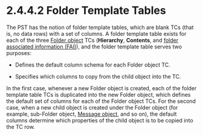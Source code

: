<html dir="LTR" xmlns:mshelp="http://msdn.microsoft.com/mshelp" xmlns:ddue="http://ddue.schemas.microsoft.com/authoring/2003/5" xmlns:xlink="http://www.w3.org/1999/xlink" xmlns:tool="http://www.microsoft.com/tooltip">
    <head>
        <meta http-equiv="Content-Type" content="text/html; CHARSET=utf-8"></meta>
        <meta name="save" content="history"></meta>
        <title>2.4.4.2 Folder Template Tables</title>
        <xml>
            <mshelp:toctitle title="2.4.4.2 Folder Template Tables"></mshelp:toctitle>
            <mshelp:rltitle title="[MS-PST]: Folder Template Tables"></mshelp:rltitle>
            <mshelp:keyword index="A" term="fc498696-c799-4662-b6e3-4b2854b9d6c0"></mshelp:keyword>
            <mshelp:attr name="DCSext.ContentType" value="open specification"></mshelp:attr>
            <mshelp:attr name="AssetID" value="fc498696-c799-4662-b6e3-4b2854b9d6c0"></mshelp:attr>
            <mshelp:attr name="TopicType" value="kbRef"></mshelp:attr>
            <mshelp:attr name="DCSext.Title" value="[MS-PST]: Folder Template Tables" />
        </xml>
    </head>
    <body>
        <div id="header">
            <h1 class="heading">2.4.4.2 Folder Template Tables</h1>
        </div>
        <div id="mainSection">
            <div id="mainBody">
                <div id="allHistory" class="saveHistory"></div>
                <div id="sectionSection0" class="section" name="collapseableSection">
                    

<p>The PST has the notion of folder template tables, which are
blank TCs (that is, no data rows) with a set of columns. A folder template
table exists for each of the three <a href="08220cc9-69b1-4072-a2e7-2a0ff201d505.htm#gt_0682daa7-c1b8-419b-8a32-6048833d0b72">Folder object</a> TCs (<b>Hierarchy</b>,
<b>Contents</b>, and <a href="08220cc9-69b1-4072-a2e7-2a0ff201d505.htm#gt_6f222571-3f61-4250-a8a6-d56505335792">folder
associated information (FAI)</a>), and the folder template table serves two
purposes:</p>

<ul><li><p><span><span> 
</span></span>Defines the default column schema for each Folder object TC.</p>

</li><li><p><span><span> 
</span></span>Specifies which columns to copy from the child object into the
TC.</p>

</li></ul><p>In the first case, whenever a new Folder object is created,
each of the folder template table TCs is duplicated into the new Folder object,
which defines the default set of columns for each of the Folder object TCs. For
the second case, when a new child object is created under the Folder object
(for example, sub-Folder object, <a href="08220cc9-69b1-4072-a2e7-2a0ff201d505.htm#gt_b6c15d0c-d992-421d-ba96-99d3b63894cf">Message object</a>, and so on),
the default columns determine which properties of the child object is to be
copied into the TC row.</p>
                </div>
            </div>
        </div>
    </body>
</html>